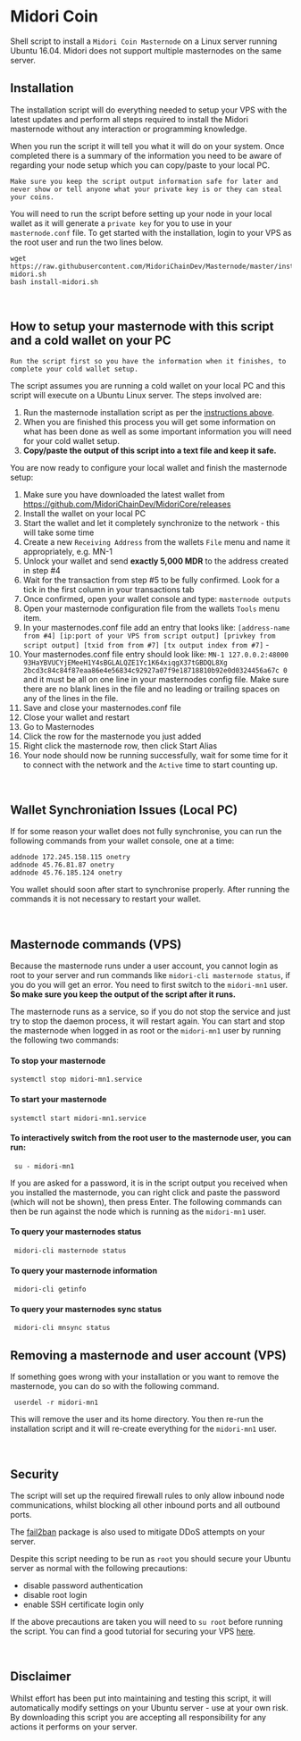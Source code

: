 # Midori Coin

Shell script to install a `Midori Coin Masternode` on a Linux server running Ubuntu 16.04. 
Midori does not support multiple masternodes on the same server.


## Installation

The installation script will do everything needed to setup your VPS with the latest updates and perform all steps required to install the Midori masternode without any interaction or programming knowledge. 

When you run the script it will tell you what it will do on your system. Once completed there is a summary of the information you need to be aware of regarding your node setup which you can copy/paste to your local PC. 
```
Make sure you keep the script output information safe for later and never show or tell anyone what your private key is or they can steal your coins.
```

You will need to run the script before setting up your node in your local wallet as it will generate a `private key` for you to use in your `masternode.conf` file.
To get started with the installation, login to your VPS as the root user and run the two lines below.

```
wget https://raw.githubusercontent.com/MidoriChainDev/Masternode/master/install-midori.sh
bash install-midori.sh
```

&nbsp;

## How to setup your masternode with this script and a cold wallet on your PC
```
Run the script first so you have the information when it finishes, to complete your cold wallet setup.
```
The script assumes you are running a cold wallet on your local PC and this script will execute on a Ubuntu Linux server. The steps involved are:

 1. Run the masternode installation script as per the [instructions above](https://github.com/MidoriChainDev/Masternode#installation).
 2. When you are finished this process you will get some information on what has been done as well as some important information you will need for your cold wallet setup.
 3. **Copy/paste the output of this script into a text file and keep it safe.**

You are now ready to configure your local wallet and finish the masternode setup:

 1. Make sure you have downloaded the latest wallet from https://github.com/MidoriChainDev/MidoriCore/releases
 2. Install the wallet on your local PC
 3. Start the wallet and let it completely synchronize to the network - this will take some time
 4. Create a new `Receiving Address` from the wallets `File` menu and name it appropriately, e.g. MN-1
 5. Unlock your wallet and send **exactly 5,000 MDR** to the address created in step #4
 6. Wait for the transaction from step #5 to be fully confirmed. Look for a tick in the first column in your transactions tab
 7. Once confirmed, open your wallet console and type: `masternode outputs`
 8. Open your masternode configuration file from the wallets `Tools` menu item.
 9. In your masternodes.conf file add an entry that looks like: `[address-name from #4] [ip:port of your VPS from script output] [privkey from script output] [txid from from #7] [tx output index from #7]` - 
 10. Your masternodes.conf file entry should look like: `MN-1 127.0.0.2:48000 93HaYBVUCYjEMeeH1Y4sBGLALQZE1Yc1K64xiqgX37tGBDQL8Xg 2bcd3c84c84f87eaa86e4e56834c92927a07f9e18718810b92e0d0324456a67c 0` and it must be all on one line in your masternodes config file. Make sure there are no blank lines in the file and no leading or trailing spaces on any of the lines in the file. 
 11. Save and close your masternodes.conf file
 12. Close your wallet and restart
 13. Go to Masternodes
 14. Click the row for the masternode you just added
 15. Right click the masternode row, then click Start Alias
 16. Your node should now be running successfully, wait for some time for it to connect with the network and the `Active` time to start counting up.

&nbsp;
## Wallet Synchroniation Issues (Local PC)
If for some reason your wallet does not fully synchronise, you can run the following commands from your wallet console, one at a time:

```
addnode 172.245.158.115 onetry
addnode 45.76.81.87 onetry
addnode 45.76.185.124 onetry
```
You wallet should soon after start to synchronise properly. After running the commands it is not necessary to restart your wallet. 


&nbsp;

## Masternode commands (VPS)
Because the masternode runs under a user account, you cannot login as root to your server and run commands like `midori-cli masternode status`, if you do you will get an error. You need to first switch to the `midori-mn1` user. **So make sure you keep the output of the script after it runs.**

The masternode runs as a service, so if you do not stop the service and just try to stop the daemon process, it will restart again. You can start and stop the masternode when logged in as root or the `midori-mn1` user by running the following two commands:

#### To stop your masternode 
```
systemctl stop midori-mn1.service
```

#### To start your masternode 
```
systemctl start midori-mn1.service
```

#### To interactively switch from the root user to the masternode user, you can run:
```
 su - midori-mn1
```
If you are asked for a password, it is in the script output you received when you installed the masternode, you can right click and paste the password (which will not be shown), then press Enter.
The following commands can then be run against the node which is running as the `midori-mn1` user.

#### To query your masternodes status
```
 midori-cli masternode status 
```

#### To query your masternode information
```
 midori-cli getinfo
```

#### To query your masternodes sync status
```
 midori-cli mnsync status
```

## Removing a masternode and user account (VPS)
If something goes wrong with your installation or you want to remove the masternode, you can do so with the following command.
```
 userdel -r midori-mn1
```
This will remove the user and its home directory. You then re-run the installation script and it will re-create everything for the `midori-mn1` user.

&nbsp;

## Security
The script will set up the required firewall rules to only allow inbound node communications, whilst blocking all other inbound ports and all outbound ports.

The [fail2ban](https://www.fail2ban.org/wiki/index.php/Main_Page) package is also used to mitigate DDoS attempts on your server.

Despite this script needing to be run as `root` you should secure your Ubuntu server as normal with the following precautions:

 - disable password authentication
 - disable root login
 - enable SSH certificate login only

If the above precautions are taken you will need to `su root` before running the script. You can find a good tutorial for securing your VPS [here](https://www.digitalocean.com/community/tutorials/initial-server-setup-with-ubuntu-16-04).

&nbsp;

## Disclaimer
Whilst effort has been put into maintaining and testing this script, it will automatically modify settings on your Ubuntu server - use at your own risk. By downloading this script you are accepting all responsibility for any actions it performs on your server.

&nbsp;







